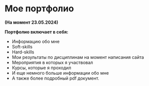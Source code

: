 # Мое портфолио 
**(На момент 23.05.2024)**

**Портфолио включает в себя:**
- Информацию обо мне
- Soft-skills
- Hard-skills
- Мои результаты по дисциплинам на момент написания сайта
- Мероприятия в которых я участвовал
- Курсы, которые я проходил
- И еще немного больше информации обо мне
- А также более подробный pdf документ.

